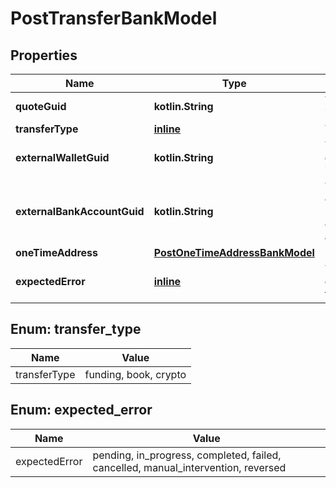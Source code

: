 
# PostTransferBankModel

## Properties
Name | Type | Description | Notes
------------ | ------------- | ------------- | -------------
**quoteGuid** | **kotlin.String** | The associated quote&#39;s identifier. | 
**transferType** | [**inline**](#TransferType) | The type of transfer. | 
**externalWalletGuid** | **kotlin.String** | The customer&#39;s external wallet&#39;s identifier. |  [optional]
**externalBankAccountGuid** | **kotlin.String** | The customer&#39;s &#39;plaid&#39; or &#39;plaid_processor_token&#39; external bank account&#39;s identifier. |  [optional]
**oneTimeAddress** | [**PostOneTimeAddressBankModel**](PostOneTimeAddressBankModel.md) |  |  [optional]
**expectedError** | [**inline**](#ExpectedError) | The optional expected error to simulate transfer failure. |  [optional]


<a name="TransferType"></a>
## Enum: transfer_type
Name | Value
---- | -----
transferType | funding, book, crypto


<a name="ExpectedError"></a>
## Enum: expected_error
Name | Value
---- | -----
expectedError | pending, in_progress, completed, failed, cancelled, manual_intervention, reversed



